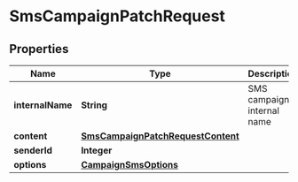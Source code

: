 

# SmsCampaignPatchRequest

## Properties

Name | Type | Description | Notes
------------ | ------------- | ------------- | -------------
**internalName** | **String** | SMS campaign internal name |  [optional]
**content** | [**SmsCampaignPatchRequestContent**](SmsCampaignPatchRequestContent.md) |  |  [optional]
**senderId** | **Integer** |  |  [optional]
**options** | [**CampaignSmsOptions**](CampaignSmsOptions.md) |  |  [optional]



